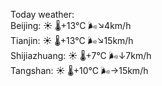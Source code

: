 Today weather:  
Beijing: ☀️   🌡️+13°C 🌬️↘4km/h  
Tianjin: ☀️   🌡️+13°C 🌬️↘15km/h  
Shijiazhuang: ☀️   🌡️+7°C 🌬️↓7km/h  
Tangshan: ☀️   🌡️+10°C 🌬️→15km/h  
